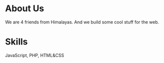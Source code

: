 About Us
===========================

We are 4 friends from Himalayas. And we build some cool stuff for the web. 

Skills
=======

JavaScript, PHP, HTML&CSS
